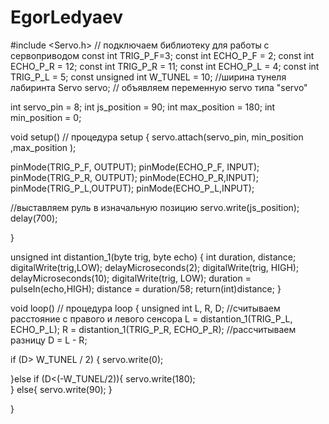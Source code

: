 # EgorLedyaev
#include <Servo.h> // подключаем библиотеку для работы с сервоприводом
const int TRIG_P_F=3;
const int ECHO_P_F = 2;
const int ECHO_P_R = 12;
const int TRIG_P_R = 11;
const int ECHO_P_L = 4;
const int TRIG_P_L = 5;
const unsigned int W_TUNEL = 10; //ширина тунеля лабиринта
 Servo servo; // объявляем переменную servo типа "servo"

int servo_pin = 8;
int js_position = 90;
int max_position = 180;
int min_position = 0;

void setup() // процедура setup
{
  servo.attach(servo_pin, min_position ,max_position ); 

  pinMode(TRIG_P_F, OUTPUT);
  pinMode(ECHO_P_F, INPUT);
  pinMode(TRIG_P_R, OUTPUT);
  pinMode(ECHO_P_R,INPUT);
  pinMode(TRIG_P_L,OUTPUT);
  pinMode(ECHO_P_L,INPUT);
 
  //выставляем руль в изначальную позицию
  servo.write(js_position);
  delay(700);
    

  
}

unsigned int distantion_1(byte trig, byte echo)
{
  int duration, distance;
  digitalWrite(trig,LOW);
  delayMicroseconds(2);
  digitalWrite(trig, HIGH);
  delayMicroseconds(10);
  digitalWrite(trig, LOW);
  duration = pulseIn(echo,HIGH);
  distance = duration/58;
  return(int)distance;
}

void loop() // процедура loop
{
  unsigned int L, R, D;
  //считываем расстояние с правого и левого сенсора
  L = distantion_1(TRIG_P_L, ECHO_P_L);
  R = distantion_1(TRIG_P_R, ECHO_P_R);
  //рассчитываем разницу
  D = L - R;
  
  if (D> W_TUNEL / 2)
  {
    servo.write(0);
    
  }else if (D<(-W_TUNEL/2)){
    servo.write(180);   
  }
  else{
    servo.write(90);
  }

}
